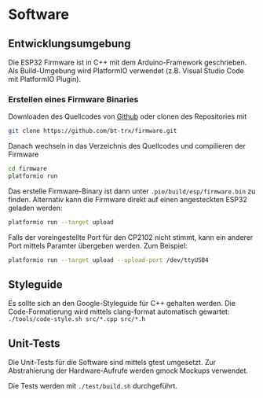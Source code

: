 # Software

## Entwicklungsumgebung

Die ESP32 Firmware ist in C++ mit dem Arduino-Framework geschrieben.
Als Build-Umgebung wird PlatformIO verwendet
(z.B. Visual Studio Code mit PlatformIO Plugin).

### Erstellen eines Firmware Binaries

Downloaden des Quellcodes von [Github](https://github.com/bt-trx/firmware/releases)
oder clonen des Repositories mit

```bash
git clone https://github.com/bt-trx/firmware.git
```

Danach wechseln in das Verzeichnis des Quellcodes und compilieren der Firmware

```bash
cd firmware
platformio run
```

Das erstelle Firmware-Binary ist dann unter `.pio/build/esp/firmware.bin`
zu finden.
Alternativ kann die Firmware direkt auf einen angesteckten ESP32 geladen werden:

```bash
platformio run --target upload
```

Falls der voreingestellte Port für den CP2102 nicht stimmt, kann ein anderer 
Port mittels Paramter übergeben werden. Zum Beispiel:

```bash
platformio run --target upload --upload-port /dev/ttyUSB4
```

## Styleguide

Es sollte sich an den Google-Styleguide für C++ gehalten werden.
Die Code-Formatierung wird mittels clang-format automatisch gewartet:
`./tools/code-style.sh src/*.cpp src/*.h`

## Unit-Tests

Die Unit-Tests für die Software sind mittels gtest umgesetzt. Zur Abstrahierung
der Hardware-Aufrufe werden gmock Mockups verwendet.

Die Tests werden mit `./test/build.sh` durchgeführt.
